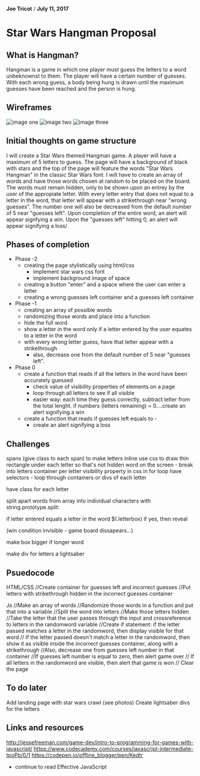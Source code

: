 **Joe Tricot** / **July 11, 2017**

# Star Wars Hangman Proposal

## What is Hangman?

Hangman is a game in which one player must guess the letters to a word unbeknownst to them.
The player will have a certain number of guesses. With each wrong guess, a body being hung is drawn until the maximum guesses have been reached and the person is hung.

## Wireframes
![image one](./wireframes/IMG_5451.JPG)
![image two](./wireframes/IMG_5452.JPG)
![image three](./wireframes/IMG_5453.JPG)

## Initial thoughts on game structure

I will create a Star Wars themed Hangman game. A player will have a maximum of 5 letters to guess.
The page will have a background of black with stars and the top of the page will feature the words
"Star Wars Hangman" in the classic Star Wars font.
I will have to create an array of words and have those words chosen at random to be placed on the board.
The words must remain hidden, only to be shown upon an entrey by the user of the appropiate letter.
With every letter entry that does not equal to a letter in the word, that letter will appear with a strikethrough near "wrong guesses". The number one will also be decreased from the default number of 5 near "guesses left".
Upon completion of the entire word, an alert will appear signfying a win.
Upon the "guesses left" hitting 0, an alert will appear signifying a loss/

## Phases of completion 

 - Phase -2
    - creating the page stylistically using html/css
        - implement star wars css font
        - implement background image of space
    - creating a button "enter" and a space where the user can enter a letter
    - creating a wrong guesses left container and a guesses left container
 - Phase -1
    - creating an array of possible words
    - randomizing those words and place into a function
    - hide the full word
    - show a letter in the word only if a letter entered by the user equates to a letter in the word
    - with every wrong letter guess, have that letter appear with a strikethrough
        - also, decrease one from the default number of 5 near "guesses left". 
 - Phase 0
    - create a function that reads if all the letters in the word have been accurately guessed
        - check value of visibility properties of elements on a page
        - loop through all letters to see if all visible
        - easier way: each time they guess correctly, subtract letter from the total lenght. if numbers (letters remaining) = 0....create an alert signifying a win
    - create a function that reads if guesses left equals to -
        - create an alert signifying a loss

## Challenges

spans (give class to each span) to make letters inline 
use css to draw thin rectangle under each letter so that's not hidden
word on the screen - break into letters
container per letter
visibility property in css
in for loop have selectors - loop through containers or divs of each letter

have class for each letter

split apart words from array into individual characters with string.prototype.split: 


if letter entered equals a letter in the word
$(.letterbox) if yes, then reveal

(win condition invisible - game board dissapears...)

make box bigger if longer word

make div for letters a lightsaber

## Psuedocode

HTML/CSS
//Create container for guesses left and incorrect guesses
//Put letters with strikethrough hidden in the incorrect guesses container

Js
//Make an array of words
//Randomize those words in a function and put that into a variable
//Split the word into letters
//Make those letters hidden
//Take the letter that the user passes through the input and crossreference to letters in the randomword variable
//Create if statement: if the letter passed matches a letter in the randomword, then display visible for that word
// If the letter passed doesn't match a letter in the randomword, then show it as visible inside the incorrect guesses container, along with a strikethrough
    //Also, decrease one from guesses left number in that container
//If guesses left number is equal to zero, then alert game over
// If all letters in the randomword are visible, then alert that game is won
// Clear the page

## To do later

Add landing page with star wars crawl (see photos)
Create lightsaber divs for the letters

## Links and resources 

http://jessefreeman.com/game-dev/intro-to-programming-for-games-with-javascript/
https://www.codecademy.com/courses/javascript-intermediate-tpoPb/0/1
https://codepen.io/offline_blogger/pen/Kedtr
+ continue to read Effective JavaScript


